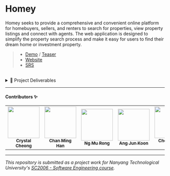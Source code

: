 # Homey
Homey seeks to provide a comprehensive and convenient online platform for homebuyers, sellers, and renters to search for properties, view property listings and connect with agents. The web application is designed to simplify the property search process and make it easy for users to find their dream home or investment property.

> - [Demo](https://youtu.be/4qLNeD5MUFQ) / [Teaser](https://youtu.be/A9fdw31bSno)
> - [Website](https://homey-sg.vercel.app/)
> - [SRS](./Documentation/SRS.pdf)
<br/>


<details>
<summary>📂 Project Deliverables</summary>
  
### [Lab 1 Deliverables](./Deliverables/SC2006-Lab-1.pdf)
> 📝 Compiled SRS [v0.2.0](./Deliverables/Lab%201/Lab1-Deliverables.pdf)

* [x] [Introduction](./Deliverables/Lab%201/Lab1-Deliverables.pdf)
* [x] [Elicitation of Functional and Non-Functional Requirements](./Deliverables/Lab%201/Lab1-Deliverables.pdf)
* [x] [Data Dictionary](./Deliverables/Lab%201/Lab1-Deliverables.pdf)
* [x] Initial Use Case Model
  * [x] [Use Case Diagram](./Deliverables/Lab%201/Lab1-Deliverables.pdf)
  * [x] [Use Case Description](./Deliverables/Lab%201/Lab1-Deliverables.pdf)
* [x] [Wireframes & Mockups](./Deliverables/Lab%201/Lab1-Deliverables.pdf)

### [Lab 2 Deliverables](./Deliverables//SC2006-Lab-2.pdf)
> 📝 Compiled SRS [v0.3.0](./Deliverables/Lab%202/Lab2-Deliverables.pdf)

* [x] [Complete Use Case diagram](./Design//UML/UseCase.pdf)
* [x] [Use Case descriptions](./Deliverables/Lab%201/Lab1-Deliverables.pdf)
* [x] [Class diagram of entity classes, key boundary classes and control classes](./Design/UML/ClassDiagram.pdf)
* [x] [Sequence diagrams of some use cases](./Design/UML/SequenceDiagrams/)
* [x] [Initial Dialog map](./Design/UML/DialogMap.pdf)

### [Lab 3 Deliverables](./Deliverables/SC2006-Lab-5.pdf)
> 📝 Compiled SRS [v0.4.0](./Deliverables/Lab%203/Lab3-Deliverables.pdf)

* [x] [Complete Use Case model](./Design/UML/UseCase.pdf)
* [x] Design Model
  * [x] [Stereotyped Class diagram](./Design/UML/ClassDiagram.pdf)
  * [x] [Sequence diagrams](./Design/UML/SequenceDiagrams/)
  * [x] [Dialog map](./Design/UML/DialogMap.pdf)
* [x] [System architecture](./Design/UML/Architecture.pdf)
* [x] [Application Skeleton](./Deliverables/Lab%203/Lab3-Deliverables.pdf)

### [Lab 4 Deliverables](./Deliverables/SC2006-Lab-4.pdf)
> 📝 Compiled SRS [v0.4.3.1](./Deliverables/Lab%204-5/SRS.pdf)

* [x] Working application prototype
  * [x] [homey-sg.vercel.app](https://homey-sg.vercel.app/)
* [x] Source code
  * [x] [Webapp](https://github.com/crystalcheong/homey)
  * [x] [Backend](https://github.com/swe-homey/flask-api)
* [x] [Test Cases and Testing Results](./Deliverables/Lab%204-5/SRS.pdf)

### [Lab 5 Deliverables](./Deliverables/SC2006-Lab-5.pdf)
> 📝 Finalized SRS [v1.0.0](./Documentation/SRS.pdf)

 </details>

---

#### Contributors ✨

<table>
  <tr>
    <td align="center"><a href="https://github.com/crystalcheong"  target="_blank"><img src="https://avatars.githubusercontent.com/u/65748007?v=4?s=100" width="100px;" alt=""/><br /><sub><b>Crystal Cheong</b></sub></a><br /></td>
    <td align="center"><a href="https://github.com/minghancmh" target="_blank"><img src="https://avatars.githubusercontent.com/u/92656699?v=4?s=100" width="100px;" alt=""/><br /><sub><b>Chan Ming Han</b></sub></a><br /></td>
    <td align="center"><a href="https://github.com/murong2602" target="_blank"><img src="https://avatars.githubusercontent.com/u/105585164?v=4?s=100" width="100px;" alt=""/><br /><sub><b>Ng Mu Rong</b></sub></a><br /></td>
    <td align="center"><a href="https://github.com/junkoon" target="_blank"><img src="https://avatars.githubusercontent.com/u/38901349?v=4?s=100" width="100px;" alt=""/><br /><sub><b>Ang Jun Koon</b></sub></a><br /></td>
    <td align="center"><a href="https://github.com/ChiHian" target="_blank"><img src="https://avatars.githubusercontent.com/u/115488816?v=4?s=100" width="100px;" alt=""/><br /><sub><b>Cheong Chi Hian</b></sub></a><br /></td>
  </tr>
</table>

---

*This repository is submitted as a project work for Nanyang Technological University's [SC2006 - Software Engineering course](https://www.nanyangmods.com/modules/cz2006-software-engineering-3-0-au/).*


